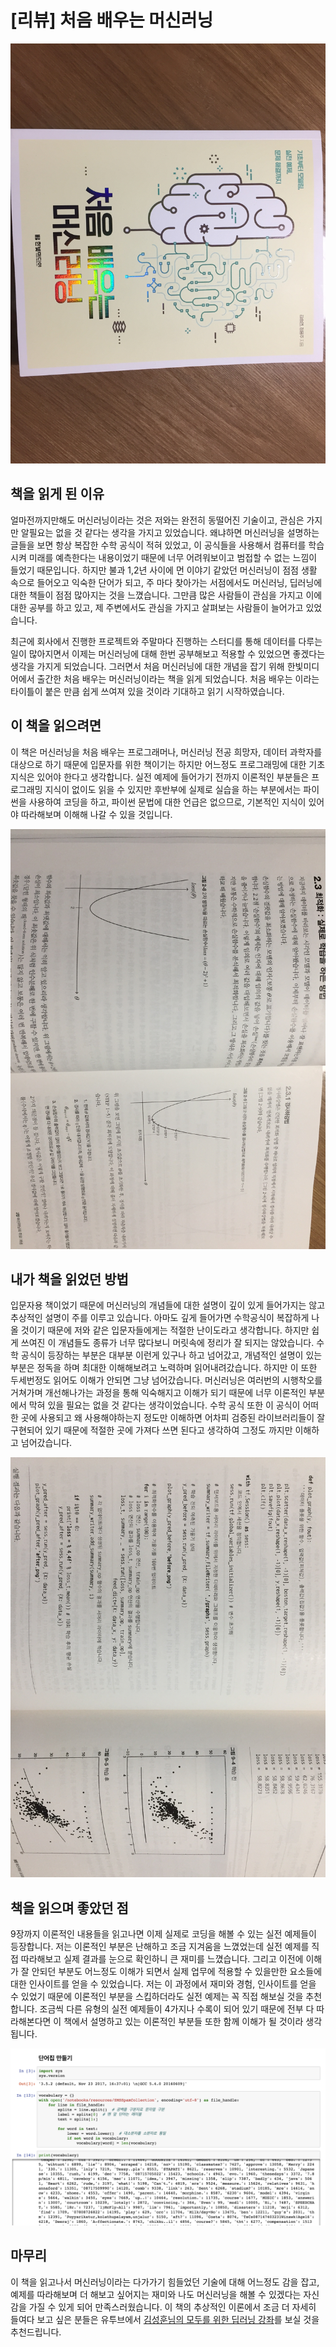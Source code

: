 # [리뷰] 처음 배우는 머신러닝

![](images/처음배우는_머신러닝_1.png)



## 책을 읽게 된 이유

얼마전까지만해도 머신러닝이라는 것은 저와는 완전히 동떨어진 기술이고, 관심은 가지만 알필요는 없을 것 같다는 생각을 가지고 있었습니다. 왜냐하면 머신러닝을 설명하는 글들을 보면 항상 복잡한 수학 공식이 적혀 있었고, 이 공식들을 사용해서 컴퓨터를 학습시켜 미래를 예측한다는 내용이었기 때문에 너무 어려워보이고 범접할 수 없는 느낌이 들었기 때문입니다. 하지만 불과 1,2년 사이에 먼 이야기 같았던 머신러닝이 점점 생활 속으로 들어오고 익숙한 단어가 되고, 주 마다 찾아가는 서점에서도 머신러닝, 딥러닝에 대한 책들이 점점 많아지는 것을 느꼈습니다. 그만큼 많은 사람들이 관심을 가지고 이에 대한 공부를 하고 있고, 제 주변에서도 관심을 가지고 살펴보는 사람들이 늘어가고 있었습니다.

최근에 회사에서 진행한 프로젝트와 주말마다 진행하는 스터디를 통해 데이터를 다루는 일이 많아지면서 이제는 머신러닝에 대해 한번 공부해보고 적용할 수 있었으면 좋겠다는 생각을 가지게 되었습니다. 그러면서 처음 머신러닝에 대한 개념을 잡기 위해 한빛미디어에서 출간한 처음 배우는 머신러닝이라는 책을 읽게 되었습니다. 처음 배우는 이라는 타이틀이 붙은 만큼 쉽게 쓰여져 있을 것이라 기대하고 읽기 시작하였습니다. 



## 이 책을 읽으려면

이 책은 머신러닝을 처음 배우는 프로그래머나, 머신러닝 전공 희망자, 데이터 과학자를 대상으로 하기 때문에 입문자를 위한 책이기는 하지만 어느정도 프로그래밍에 대한 기초지식은 있어야 한다고 생각합니다. 실전 예제에 들어가기 전까지 이론적인 부분들은 프로그래밍 지식이 없이도 읽을 수 있지만 후반부에 실제로 실습을 하는 부분에서는 파이썬을 사용하여 코딩을 하고, 파이썬 문법에 대한 언급은 없으므로, 기본적인 지식이 있어야 따라해보며 이해해 나갈 수 있을 것입니다.

![](images/처음배우는_머신러닝_2.png)



## 내가 책을 읽었던 방법

입문자용 책이었기 때문에 머신러닝의 개념들에 대한 설명이 깊이 있게 들어가지는 않고 추상적인 설명이 주를 이루고 있습니다. 아마도 깊게 들어가면 수학공식이 복잡하게 나올 것이기 때문에 저와 같은 입문자들에게는 적절한 난이도라고 생각합니다. 하지만 쉽게 쓰여진 이 개념들도 종류가 너무 많다보니 머릿속에 정리가 잘 되지는 않았습니다. 수학 공식이 등장하는 부분은 대부분 이런게 있구나 하고 넘어갔고, 개념적인 설명이 있는 부분은 정독을 하며 최대한 이해해보려고 노력하며 읽어내려갔습니다. 하지만 이 또한 두세번정도 읽어도 이해가 안되면 그냥 넘어갔습니다. 머신러닝은 여러번의 시행착오를 거쳐가며 개선해나가는 과정을 통해 익숙해지고 이해가 되기 때문에 너무 이론적인 부분에서 막혀 있을 필요는 없을 것 같다는 생각이었습니다. 수학 공식 또한 이 공식이 어떠한 곳에 사용되고 왜 사용해야하는지 정도만 이해하면 어차피 검증된 라이브러리들이 잘 구현되어 있기 때문에 적절한 곳에 가져다 쓰면 된다고 생각하여 그정도 까지만 이해하고 넘어갔습니다. 

![](images/처음배우는_머신러닝_3.png)



## 책을 읽으며 좋았던 점

9장까지 이론적인 내용들을 읽고나면 이제 실제로 코딩을 해볼 수 있는 실전 예제들이 등장합니다. 저는 이론적인 부분은 난해하고 조금 지겨움을 느꼈었는데 실전 예제를 직접 따라해보고 실제 결과를 눈으로 확인하니 큰 재미를 느꼈습니다. 그리고 이전에 이해가 잘 안되던 부분도 어느정도 이해가 되면서 실제 업무에 적용할 수 있을만한 요소들에 대한 인사이트를 얻을 수 있었습니다. 저는 이 과정에서 재미와 경험, 인사이트를 얻을 수 있었기 때문에 이론적인 부분을 스킵하더라도 실전 예제는 꼭 직접 해보실 것을 추천합니다. 조금씩 다른 유형의 실전 예제들이 4가지나 수록이 되어 있기 때문에 전부 다 따라해본다면 이 책에서 설명하고 있는 이론적인 부분들 또한 함께 이해가 될 것이라 생각됩니다. 

![](images/처음배우는_머신러닝_4.png)



## 마무리

이 책을 읽고나서 머신러닝이라는 다가가기 힘들었던 기술에 대해 어느정도 감을 잡고, 예제를 따라해보며 더 해보고 싶어지는 재미와 나도 머신러닝을 해볼 수 있겠다는 자신감을 가질 수 있게 되어 만족스러웠습니다. 이 책의 추상적인 이론에서 조금 더 자세히 들여다 보고 싶은 분들은 유투브에서 [김성훈님의 모두를 위한 딥러닝 강좌](https://www.youtube.com/playlist?list=PLlMkM4tgfjnLSOjrEJN31gZATbcj_MpUm)를 보실 것을 추천드립니다.